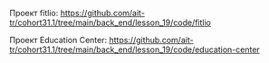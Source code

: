 
Проект fitlio:
https://github.com/ait-tr/cohort31.1/tree/main/back_end/lesson_19/code/fitlio


Проект Education Center:
https://github.com/ait-tr/cohort31.1/tree/main/back_end/lesson_19/code/education-center
